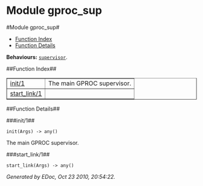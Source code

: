 Module gproc_sup
================


#Module gproc_sup#
* [Function Index](#index)
* [Function Details](#functions)

__Behaviours:__ [`supervisor`](supervisor.html).

##<a name="index">Function Index</a>##

<table width="100%" border="1" cellspacing="0" cellpadding="2" summary="function index"><tr><td valign="top"><a href="#init-1">init/1</a></td><td>The main GPROC supervisor.</td></tr><tr><td valign="top"><a href="#start_link-1">start_link/1</a></td><td></td></tr></table>

<a name="functions"></a>


##Function Details##

<a name="init-1"></a>


###init/1##


`init(Args) -> any()`

The main GPROC supervisor.
<a name="start_link-1"></a>


###start_link/1##


`start_link(Args) -> any()`

_Generated by EDoc, Oct 23 2010, 20:54:22._